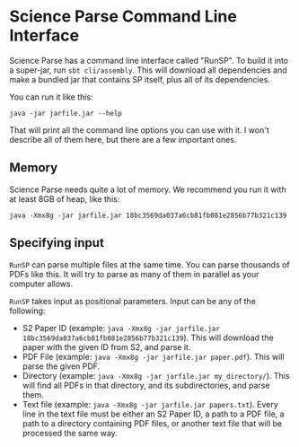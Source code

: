 # Science Parse Command Line Interface

Science Parse has a command line interface called "RunSP". To build it into a super-jar, run `sbt cli/assembly`. This will download all dependencies and make a bundled jar that contains SP itself, plus all of its dependencies.

You can run it like this:
```
java -jar jarfile.jar --help
```
That will print all the command line options you can use with it. I won't describe all of them here, but there are a few important ones.

## Memory

Science Parse needs quite a lot of memory. We recommend you run it with at least 8GB of heap, like this:
```
java -Xmx8g -jar jarfile.jar 18bc3569da037a6cb81fb081e2856b77b321c139
```

## Specifying input

`RunSP` can parse multiple files at the same time. You can parse thousands of PDFs like this. It will try to parse as many of them in parallel as your computer allows.

`RunSP` takes input as positional parameters. Input can be any of the following:
 * S2 Paper ID (example: `java -Xmx8g -jar jarfile.jar 18bc3569da037a6cb81fb081e2856b77b321c139`). This will download the paper with the given ID from S2, and parse it.
 * PDF File (example: `java -Xmx8g -jar jarfile.jar paper.pdf`). This will parse the given PDF.
 * Directory (example: `java -Xmx8g -jar jarfile.jar my_directory/`). This will find all PDFs in that directory, and its subdirectories, and parse them.
 * Text file (example: `java -Xmx8g -jar jarfile.jar papers.txt`). Every line in the text file must be either an S2 Paper ID, a path to a PDF file, a path to a directory containing PDF files, or another text file that will be processed the same way.
